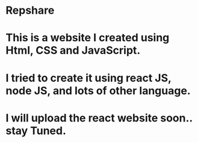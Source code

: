 # Repshare
# This is a website I created using Html, CSS and JavaScript.
# I tried to create it using react JS, node JS, and lots of other language.
# I will upload the react website soon.. stay Tuned.
